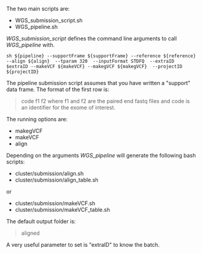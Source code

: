 

The two main scripts are:
- WGS_submission_script.sh
- WGS_pipeline.sh

*WGS_submission_script* defines the command line arguments to call
*WGS_pipeline*
with.

`
sh ${pipeline} --supportFrame ${supportFrame} --reference ${reference} --align ${align}  --tparam 320  --inputFormat STDFQ  --extraID $extraID --makeVCF ${makeVCF} --makegVCF ${makegVCF}  --projectID ${projectID}
`


The pipeline submission script assumes that you have written a "support" data frame.
The format of the first row is:
> code f1 f2 
where f1 and f2 are the paired end fastq files and code is an identifier for the exome of interest.

The running options are:
- makegVCF
- makeVCF
- align

Depending on the arguments *WGS_pipeline* will generate the following bash
scripts:

- cluster/submission/align.sh
- cluster/submission/align_table.sh

or

- cluster/submission/makeVCF.sh
- cluster/submission/makeVCF_table.sh


The default output folder is:
> aligned

A very useful parameter to set is "extraID" to know the batch.


